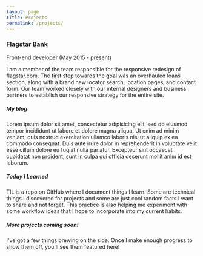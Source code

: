 ```yaml
---
layout: page
title: Projects
permalink: /projects/
---
```

### Flagstar Bank
Front-end developer (May 2015 - present)  

I am a member of the team responsible for the responsive redesign of flagstar.com. The first step towards the goal was an overhauled loans section, along with a brand new locator search, location pages, and contact form.
Our team worked closely with our internal designers and business partners to establish our responsive strategy for the entire site.

##### My blog
Lorem ipsum dolor sit amet, consectetur adipisicing elit, sed do eiusmod tempor incididunt ut labore et dolore magna aliqua. Ut enim ad minim veniam, quis nostrud exercitation ullamco laboris nisi ut aliquip ex ea commodo consequat. Duis aute irure dolor in reprehenderit in voluptate velit esse cillum dolore eu fugiat nulla pariatur. Excepteur sint occaecat cupidatat non proident, sunt in culpa qui officia deserunt mollit anim id est laborum.

##### Today I Learned
TIL is a repo on GitHub where I document things I learn. Some are technical things I discovered for projects and some are just cool random facts I want to share and not forget. This practice is also helping me experiment with some workflow ideas that I hope to incorporate into my current habits.

##### More projects coming soon!
I've got a few things brewing on the side. Once I make enough progress to show them off, you'll see them featured here!
